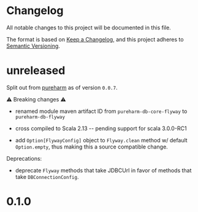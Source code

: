 # Changelog

All notable changes to this project will be documented in this file.

The format is based on [Keep a Changelog](https://keepachangelog.com/en/1.0.0/),
and this project adheres to [Semantic Versioning](https://semver.org/spec/v2.0.0.html).

# unreleased

Split out from [pureharm](https://github.com/busymachines/pureharm) as of version `0.0.7`.

:warning: Breaking changes :warning:
- renamed module maven artifact ID from `pureharm-db-core-flyway` to `pureharm-db-flyway`

- cross compiled to Scala 2.13 -- pending support for scala 3.0.0-RC1
- add `Option[FlywayConfig]` object to `Flyway.clean` method w/ default `Option.empty`, thus making this a source compatible change.

Deprecations:
- deprecate `Flyway` methods that take JDBCUrl in favor of methods that take `DBConnectionConfig`.

# 0.1.0
